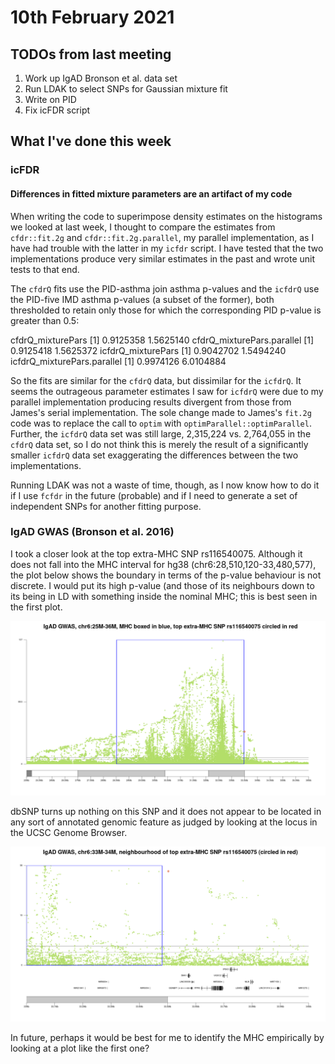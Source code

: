 # 10th February 2021

## TODOs from last meeting

1. Work up IgAD Bronson et al. data set
2. Run LDAK to select SNPs for Gaussian mixture fit
3. Write on PID
4. Fix icFDR script

## What I've done this week

### icFDR 

#### Differences in fitted mixture parameters are an artifact of my code

When writing the code to superimpose density estimates on the histograms we looked at last week, I thought to compare the estimates from `cfdr::fit.2g` and `cfdr::fit.2g.parallel`, my parallel implementation, as I have had trouble with the latter in my `icfdr` script. I have tested that the two implementations produce very similar estimates in the past and wrote unit tests to that end. 

The `cfdrQ` fits use the PID-asthma join asthma p-values and the `icfdrQ` use the PID-five IMD asthma p-values (a subset of the former), both thresholded to retain only those for which the corresponding PID p-value is greater than 0.5:

  cfdrQ_mixturePars
  [1] 0.9125358 1.5625140
  cfdrQ_mixturePars.parallel
  [1] 0.9125418 1.5625372
  icfdrQ_mixturePars
  [1] 0.9042702 1.5494240
  icfdrQ_mixturePars.parallel
  [1] 0.9974126 6.0104884
  
So the fits are similar for the `cfdrQ` data, but dissimilar for the `icfdrQ`. It seems the outrageous parameter estimates I saw for `icfdrQ` were due to my parallel implementation producing results divergent from those from James's serial implementation. The sole change made to James's `fit.2g` code was to replace the call to `optim` with `optimParallel::optimParallel`. Further, the `icfdrQ` data set was still large, 2,315,224 vs. 2,764,055 in the `cfdrQ` data set, so I do not think this is merely the result of a significantly smaller `icfdrQ` data set exaggerating the differences between the two implementations. 

Running LDAK was not a waste of time, though, as I now know how to do it if I use `fcfdr` in the future (probable) and if I need to generate a set of independent SNPs for another fitting purpose. 

### IgAD GWAS (Bronson et al. 2016)

I took a closer look at the top extra-MHC SNP rs116540075. Although it does not fall into the MHC interval for hg38 (chr6:28,510,120-33,480,577), the plot below shows the boundary in terms of the p-value behaviour is not discrete. I would put its high p-value (and those of its neighbours down to its being in LD with something inside the nominal MHC; this is best seen in the first plot.    

![](/images/100221/igadZoom.png)

dbSNP turns up nothing on this SNP and it does not appear to be located in any sort of annotated genomic feature as judged by looking at the locus in the UCSC Genome Browser.

![](/images/100221/igadZoomToTopSnp.png)

In future, perhaps it would be best for me to identify the MHC empirically by looking at a plot like the first one?

